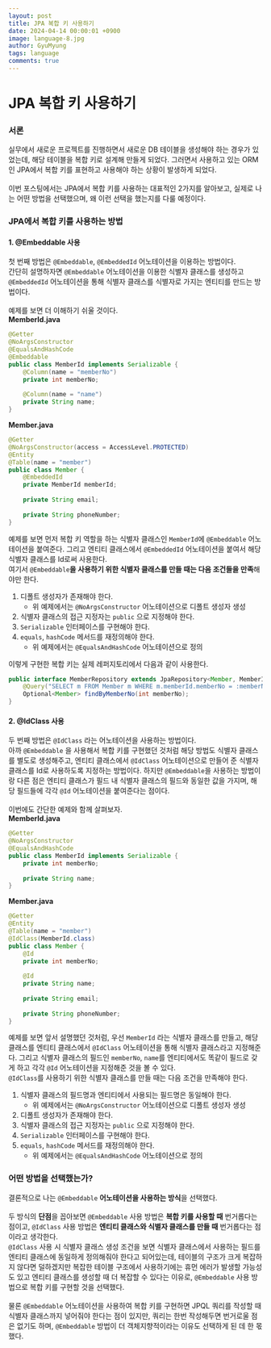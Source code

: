 ```yaml
---
layout:	post
title: JPA 복합 키 사용하기
date: 2024-04-14 00:00:01 +0900
image: language-8.jpg
author: GyuMyung
tags: language
comments: true
---
```


# JPA 복합 키 사용하기
### 서론
실무에서 새로운 프로젝트를 진행하면서 새로운 DB 테이블을 생성해야 하는 경우가 있었는데, 해당 테이블을 복합 키로 설계해 만들게 되었다. 그러면서 사용하고 있는 ORM인 JPA에서 복합 키를 표현하고 사용해야 하는 상황이 발생하게 되었다. <br/><br/>
이번 포스팅에서는 JPA에서 복합 키를 사용하는 대표적인 2가지를 알아보고, 실제로 나는 어떤 방법을 선택했으며, 왜 이런 선택을 했는지를 다룰 예정이다. <br/>

### JPA에서 복합 키를 사용하는 방법
#### 1. @Embeddable 사용
첫 번째 방법은 `@Embeddable`, `@EmbeddedId` 어노테이션을 이용하는 방법이다. <br/>
간단히 설명하자면 `@Embeddable` 어노테이션을 이용한 식별자 클래스를 생성하고 `@EmbeddedId` 어노테이션을 통해 식별자 클래스를 식별자로 가지는 엔티티를 만드는 방법이다. <br/><br/>
예제를 보면 더 이해하기 쉬울 것이다. <br/>
**MemberId.java** <br/>
```java
@Getter
@NoArgsConstructor
@EqualsAndHashCode
@Embeddable
public class MemberId implements Serializable {
    @Column(name = "memberNo")
    private int memberNo;
    
    @Column(name = "name")
    private String name;
}
```

**Member.java** <br/>
```java
@Getter
@NoArgsConstructor(access = AccessLevel.PROTECTED)
@Entity
@Table(name = "member")
public class Member {
    @EmbeddedId
    private MemberId memberId;
    
    private String email;
    
    private String phoneNumber;
}
```

예제를 보면 먼저 복합 키 역할을 하는 식별자 클래스인 `MemberId`에 `@Embeddable` 어노테이션을 붙여준다. 그리고 엔티티 클래스에서 `@EmbeddedId` 어노테이션을 붙여서 해당 식별자 클래스를 Id로써 사용한다. <br/>
여기서 `@Embeddable`**을 사용하기 위한 식별자 클래스를 만들 때는 다음 조건들을 만족**해야만 한다. <br/>
1. 디폴트 생성자가 존재해야 한다.
    * 위 예제에서는 `@NoArgsConstructor` 어노테이션으로 디폴트 생성자 생성
2. 식별자 클래스의 접근 지정자는 `public` 으로 지정해야 한다.
3. `Serializable` 인터페이스를 구현해야 한다.
4. `equals`, `hashCode` 메서드를 재정의해야 한다.
    * 위 예제에서는 `@EqualsAndHashCode` 어노테이션으로 정의

이렇게 구현한 복합 키는 실제 레퍼지토리에서 다음과 같이 사용한다. <br/>
```java
public interface MemberRepository extends JpaRepository<Member, MemberId> { // 엔티티의 기본 키로 식별자 클래스 사용
    @Query("SELECT m FROM Member m WHERE m.memberId.memberNo = :memberNo")
    Optional<Member> findByMemberNo(int memberNo);
}
```

#### 2. @IdClass 사용
두 번째 방법은 `@IdClass` 라는 어노테이션을 사용하는 방법이다. <br/>
아까 `@Embeddable` 을 사용해서 복합 키를 구현했던 것처럼 해당 방법도 식별자 클래스를 별도로 생성해주고, 엔티티 클래스에서 `@IdClass` 어노테이션으로 만들어 준 식별자 클래스를 Id로 사용하도록 지정하는 방법이다. 하지만 `@Embeddable`을 사용하는 방법이랑 다른 점은 엔티티 클래스가 필드 내 식별자 클래스의 필드와 동일한 값을 가지며, 해당 필드들에 각각 `@Id` 어노테이션을 붙여준다는 점이다. <br/><br/>
이번에도 간단한 예제와 함께 살펴보자. <br/>
**MemberId.java** <br/>
```java
@Getter
@NoArgsConstructor
@EqualsAndHashCode
public class MemberId implements Serializable {
    private int memberNo;
    
    private String name;
}
```

**Member.java** <br/>
```java
@Getter
@Entity
@Table(name = "member")
@IdClass(MemberId.class)
public class Member {
    @Id
    private int memberNo;
    
    @Id
    private String name;
    
    private String email;
    
    private String phoneNumber;
}
```

예제를 보면 앞서 설명했던 것처럼, 우선 `MemberId` 라는 식별자 클래스를 만들고, 해당 클래스를 엔티티 클래스에서 `@IdClass` 어노테이션을 통해 식별자 클래스라고 지정해준다. 그리고 식별자 클래스의 필드인 `memberNo`, `name`를 엔티티에서도 똑같이 필드로 갖게 하고 각각 `@Id` 어노테이션을 지정해준 것을 볼 수 있다. <br/>
`@IdClass`를 사용하기 위한 식별자 클래스를 만들 때는 다음 조건을 만족해야 한다. <br/>
1. 식별자 클래스의 필드명과 엔티티에서 사용되는 필드명은 동일해야 한다.
    * 위 예제에서는 `@NoArgsConstructor` 어노테이션으로 디폴트 생성자 생성
2. 디폴트 생성자가 존재해야 한다.
3. 식별자 클래스의 접근 지정자는 `public` 으로 지정해야 한다.
4. `Serializable` 인터페이스를 구현해야 한다.
5. `equals`, `hashCode` 메서드를 재정의해야 한다.
    * 위 예제에서는 `@EqualsAndHashCode` 어노테이션으로 정의

### 어떤 방법을 선택했는가?
결론적으로 나는 `@Embeddable` **어노테이션을 사용하는 방식**을 선택했다. <br/><br/>
두 방식의 **단점**을 꼽아보면 `@Embeddable` 사용 방법은 **복합 키를 사용할 때** 번거롭다는 점이고, `@IdClass` 사용 방법은 **엔티티 클래스와 식별자 클래스를 만들 때** 번거롭다는 점이라고 생각한다. <br/>
`@IdClass` 사용 시 식별자 클래스 생성 조건을 보면 식별자 클래스에서 사용하는 필드를 엔티티 클래스에 동일하게 정의해줘야 한다고 되어있는데, 테이블의 구조가 크게 복잡하지 않다면 덜하겠지만 복잡한 테이블 구조에서 사용하기에는 휴먼 에러가 발생할 가능성도 있고 엔티티 클래스를 생성할 때 더 복잡할 수 있다는 이유로, `@Embeddable` 사용 방법으로 복합 키를 구현할 것을 선택했다. <br/><br/>
물론 `@Embeddable` 어노테이션을 사용하여 복합 키를 구현하면 JPQL 쿼리를 작성할 때 식별자 클래스까지 넣어줘야 한다는 점이 있지만, 쿼리는 한번 작성해두면 번거로울 점은 없기도 하며, `@Embeddable` 방법이 더 객체지향적이라는 이유도 선택하게 된 데 한 몫 했다. <br/>
